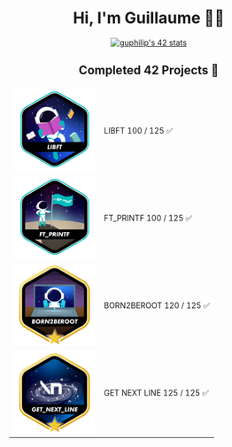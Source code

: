 <div align="center">
    <h1>Hi, I'm Guillaume 👨‍💻</h1>
        <a href="https://github.com/oakoudad/badge42">
        <img src="https://badge.mediaplus.ma/colorfulwaves/guphilip?1337Badge=off&UM6P=off" alt="guphilip's 42 stats">
        </a>
</div>
<div align="center">
    <table>
    <thead>
        <tr><h2>Completed 42 Projects 🚀</h2></tr>
    </thead>
        <tbody>
            <tr>
                <td><a href="https://github.com/LaGuibole/LIBFT"><img src="/assets/libfte.png"></a></td>
                <td>LIBFT 100 / 125 ✅</td>
            </tr>
            <tr>
                <td><a href="https://github.com/LaGuibole/LIBFT"><img src="/assets/ft_printfe.png"></a></td>
                <td>FT_PRINTF 100 / 125 ✅</td>
            </tr>
            <tr>
                <td><a href="https://github.com/LaGuibole/LIBFT"><img src="/assets/born2berootm.png"></a></td>
                <td>BORN2BEROOT 120 / 125 ✅</td>
            </tr>
            <tr>
                <td><a href="https://github.com/LaGuibole/LIBFT"><img src="/assets/get_next_linem.png"></a></td>
                <td>GET NEXT LINE 125 / 125 ✅</td>
            </tr>
        </tbody>
    </table>
</div>
